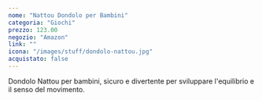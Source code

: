 ```yaml
---
nome: "Nattou Dondolo per Bambini"
categoria: "Giochi"
prezzo: 123.00
negozio: "Amazon"
link: ""
icona: "/images/stuff/dondolo-nattou.jpg"
acquistato: false
---
```


Dondolo Nattou per bambini, sicuro e divertente per sviluppare l'equilibrio e il senso del movimento.
